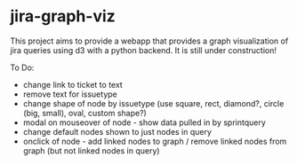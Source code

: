 # jira-graph-viz
This project aims to provide a webapp that provides a graph visualization of jira queries using d3 with a python backend. It is still under construction!

To Do:
- change link to ticket to text
- remove text for issuetype
- change shape of node by issuetype (use square, rect, diamond?, circle (big, small), oval, custom shape?)
- modal on mouseover of node - show data pulled in by sprintquery
- change default nodes shown to just nodes in query
- onclick of node - add linked nodes to graph / remove linked nodes from graph (but not linked nodes in query)
